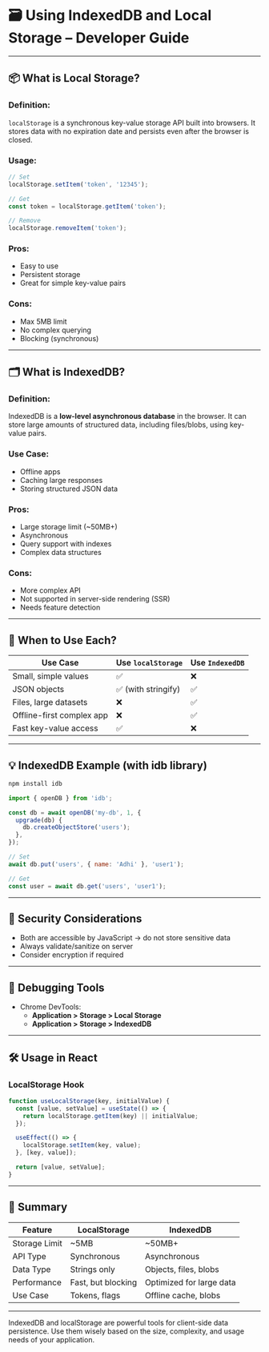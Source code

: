# 🗃️ Using IndexedDB and Local Storage – Developer Guide

---

## 📦 What is Local Storage?

### Definition:
`localStorage` is a synchronous key-value storage API built into browsers. It stores data with no expiration date and persists even after the browser is closed.

### Usage:
```js
// Set
localStorage.setItem('token', '12345');

// Get
const token = localStorage.getItem('token');

// Remove
localStorage.removeItem('token');
```

### Pros:
- Easy to use
- Persistent storage
- Great for simple key-value pairs

### Cons:
- Max 5MB limit
- No complex querying
- Blocking (synchronous)

---

## 🗂 What is IndexedDB?

### Definition:
IndexedDB is a **low-level asynchronous database** in the browser. It can store large amounts of structured data, including files/blobs, using key-value pairs.

### Use Case:
- Offline apps
- Caching large responses
- Storing structured JSON data

### Pros:
- Large storage limit (~50MB+)
- Asynchronous
- Query support with indexes
- Complex data structures

### Cons:
- More complex API
- Not supported in server-side rendering (SSR)
- Needs feature detection

---

## 🔄 When to Use Each?

| Use Case                      | Use `localStorage` | Use `IndexedDB` |
|------------------------------|--------------------|-----------------|
| Small, simple values         | ✅                 | ❌              |
| JSON objects                 | ✅ (with stringify) | ✅              |
| Files, large datasets        | ❌                 | ✅              |
| Offline-first complex app    | ❌                 | ✅              |
| Fast key-value access        | ✅                 | ❌              |

---

## 💡 IndexedDB Example (with idb library)

```bash
npm install idb
```

```js
import { openDB } from 'idb';

const db = await openDB('my-db', 1, {
  upgrade(db) {
    db.createObjectStore('users');
  },
});

// Set
await db.put('users', { name: 'Adhi' }, 'user1');

// Get
const user = await db.get('users', 'user1');
```

---

## 🔐 Security Considerations

- Both are accessible by JavaScript → do not store sensitive data
- Always validate/sanitize on server
- Consider encryption if required

---

## 🧪 Debugging Tools

- Chrome DevTools:
  - **Application > Storage > Local Storage**
  - **Application > Storage > IndexedDB**

---

## 🛠 Usage in React

### LocalStorage Hook

```js
function useLocalStorage(key, initialValue) {
  const [value, setValue] = useState(() => {
    return localStorage.getItem(key) || initialValue;
  });

  useEffect(() => {
    localStorage.setItem(key, value);
  }, [key, value]);

  return [value, setValue];
}
```

---

## 🧠 Summary

| Feature        | LocalStorage             | IndexedDB               |
|----------------|--------------------------|--------------------------|
| Storage Limit  | ~5MB                     | ~50MB+                   |
| API Type       | Synchronous              | Asynchronous             |
| Data Type      | Strings only             | Objects, files, blobs    |
| Performance    | Fast, but blocking       | Optimized for large data |
| Use Case       | Tokens, flags            | Offline cache, blobs     |

---

IndexedDB and localStorage are powerful tools for client-side data persistence. Use them wisely based on the size, complexity, and usage needs of your application.
